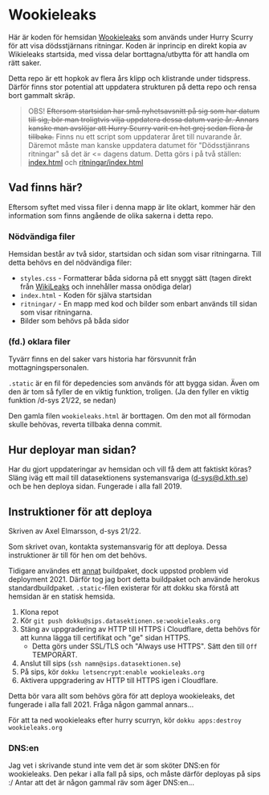 # Wookieleaks
Här är koden för hemsidan [Wookieleaks](https://wookieleaks.org/) som används under Hurry Scurry för att visa dödsstjärnans ritningar.
Koden är inprincip en direkt kopia av Wikieleaks startsida, med vissa delar borttagna/utbytta för att handla om rätt saker.

Detta repo är ett hopkok av flera års klipp och klistrande under tidspress. Därför finns stor potential att uppdatera strukturen på detta repo och rensa bort gammalt skräp.

> OBS!
> ~~Eftersom startsidan har små nyhetsavsnitt på sig som har datum till sig, bör man troligtvis vilja uppdatera dessa datum varje år. Annars kanske man avslöjar att Hurry Scurry varit en het grej sedan flera år tillbaka.~~
> Finns nu ett script som uppdaterar året till nuvarande år. Däremot måste man kanske uppdatera datumet för "Dödsstjänrans ritningar" så det är <= dagens datum. Detta görs i på två ställen: [index.html](index.html) och [ritningar/index.html](ritningar/index.html)

## Vad finns här?
Eftersom syftet med vissa filer i denna mapp är lite oklart, kommer här den information som finns angående de olika sakerna i detta repo.

### Nödvändiga filer
Hemsidan består av två sidor, startsidan och sidan som visar ritningarna. Till detta behövs en del nödvändiga filer:

- `styles.css` - Formatterar båda sidorna på ett snyggt sätt (tagen direkt från [WikiLeaks](https://wikileaks.org/) och innehåller massa onödiga delar)
- `index.html` - Koden för själva startsidan
- `ritningar/` - En mapp med kod och bilder som enbart används till sidan som visar ritningarna.
- Bilder som behövs på båda sidor

### (fd.) oklara filer
Tyvärr finns en del saker vars historia har försvunnit från mottagningspersonalen.

`.static` är en fil för depedencies som används för att bygga sidan. Även om den är tom så fyller de en viktig funktion, troligen. (Ja den fyller en viktig funktion /d-sys 21/22, se nedan) 

Den gamla filen `wookieleaks.html` är borttagen. Om den mot all förmodan skulle behövas, reverta tillbaka denna commit. 

## Hur deployar man sidan?
Har du gjort uppdateringar av hemsidan och vill få dem att faktiskt köras? Släng iväg ett mail till datasektionens systemansvariga (d-sys@d.kth.se) och be hen deploya sidan. Fungerade i alla fall 2019.

## Instruktioner för att deploya
Skriven av Axel Elmarsson, d-sys 21/22.

Som skrivet ovan, kontakta systemansvarig för att deploya. Dessa instruktioner är till för hen om det behövs.

Tidigare användes ett [annat](https://github.com/florianheinemann/buildpack-nginx.git) buildpaket, dock uppstod problem vid deployment 2021. Därför tog jag bort detta buildpaket och använde herokus standardbuildpaket. `.static`-filen existerar för att dokku ska förstå att hemsidan är en statisk hemsida.

1. Klona repot
1. Kör `git push dokku@sips.datasektionen.se:wookieleaks.org`
1. Stäng av uppgradering av HTTP till HTTPS i Cloudflare, detta behövs för att kunna lägga till certifikat och "ge" sidan HTTPS.
    - Detta görs under SSL/TLS och "Always use HTTPS". Sätt den till `Off` TEMPORÄRT.
1. Anslut till sips (`ssh namn@sips.datasektionen.se`)
1. På sips, kör `dokku letsencrypt:enable wookieleaks.org`
1. Aktivera uppgradering av HTTP till HTTPS igen i Cloudflare.

Detta bör vara allt som behövs göra för att deploya wookieleaks, det fungerade i alla fall 2021. Fråga någon gammal annars...

För att ta ned wookieleaks efter hurry scurryn, kör `dokku apps:destroy wookieleaks.org`

### DNS:en
Jag vet i skrivande stund inte vem det är som sköter DNS:en för wookieleaks. Den pekar i alla fall på sips, och måste därför deployas på sips :/ Antar att det är någon gammal räv som äger DNS:en...
